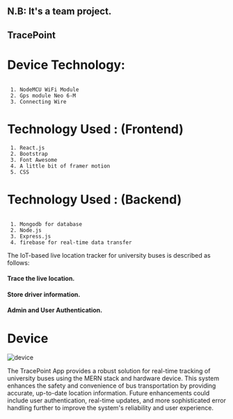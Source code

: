 
## N.B: It's a team project.

## TracePoint
 # Device Technology:
```
 
 1. NodeMCU WiFi Module
 2. Gps module Neo 6-M
 3. Connecting Wire
``` 
 # Technology Used : (Frontend) 

``` 
 1. React.js 
 2. Bootstrap 
 3. Font Awesome
 4. A little bit of framer motion
 5. CSS
``` 
# Technology Used : (Backend) 
```
 
 1. Mongodb for database 
 2. Node.js 
 3. Express.js
 4. firebase for real-time data transfer
```
The IoT-based live location tracker for university buses is described as follows:
#### Trace the live location.
#### Store driver information. 
#### Admin and User Authentication.
# Device
![device]([https://i.ibb.co/ZG5twdf/23717303-2f5e-4c41-90c6-f776a7c2752c.jpg](https://scontent.fjsr8-1.fna.fbcdn.net/v/t1.15752-9/456121645_1631843744028341_5807557799815710344_n.jpg?_nc_cat=108&ccb=1-7&_nc_sid=9f807c&_nc_eui2=AeF3kX4mIRJrW-q0nZzosyMvMCXxO4hGbgcwJfE7iEZuB5t2xmrEhvuihWSHyc1kfqwHa23UGk3nnLOjnmtZgKdE&_nc_ohc=jcvXFcxe0MsQ7kNvgHUU1Fk&_nc_ht=scontent.fjsr8-1.fna&cb_e2o_trans=q&oh=03_Q7cD1QHsPpbekeQb9NY5zRu_u3vgujkgAjAYp9WgFC-XL1OxZQ&oe=66F965F8))


The TracePoint App provides a robust solution for real-time tracking of university buses using the MERN stack and hardware device. This system enhances the safety and convenience of bus transportation by providing accurate, up-to-date location information. Future enhancements could include user authentication, real-time updates, and more sophisticated error handling further to improve the system's reliability and user experience.
